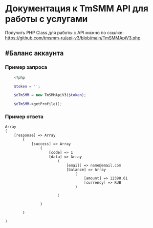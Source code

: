 # Документация к TmSMM API для работы с услугами

Получить PHP Class для работы с API можно по ссылке: https://github.com/tmsmm-ru/api-v3/blob/main/TmSMMApiV3.php


## #Баланс аккаунта

### Пример запроса

```php
    <?php

    $token = '';

    $oTmSMM = new TmSMMApiV3($token);

    $oTmSMM->getProfile();
```

### Пример ответа

```
Array
(
    [response] => Array
        (
            [success] => Array
                (
                    [code] => 1
                    [data] => Array
                        (
                            [email] => name@email.com
                            [balance] => Array
                                (
                                    [amount] => 12398.61
                                    [currency] => RUB
                                )

                        )

                )

        )

)
```
